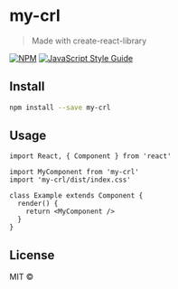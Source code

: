 # my-crl

> Made with create-react-library

[![NPM](https://img.shields.io/npm/v/my-crl.svg)](https://www.npmjs.com/package/my-crl) [![JavaScript Style Guide](https://img.shields.io/badge/code_style-standard-brightgreen.svg)](https://standardjs.com)

## Install

```bash
npm install --save my-crl
```

## Usage

```tsx
import React, { Component } from 'react'

import MyComponent from 'my-crl'
import 'my-crl/dist/index.css'

class Example extends Component {
  render() {
    return <MyComponent />
  }
}
```

## License

MIT © [](https://github.com/)
